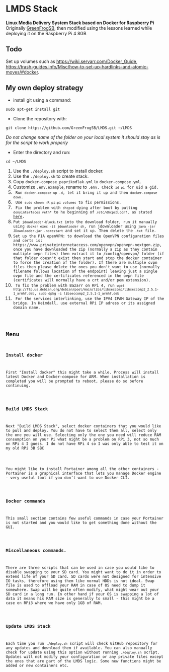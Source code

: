 # LMDS Stack 

<b>Linux Media Delivery System Stack based on Docker for Raspberry Pi</b>
Originally <a href="https://github.com/GreenFrogSB/">GreenFrogSB</a>, then modified using the lessons learned while deploying it on the Raspberry Pi 4 8GB


## Todo
Set up volumes such as https://wiki.servarr.com/Docker_Guide, https://trash-guides.info/Misc/how-to-set-up-hardlinks-and-atomic-moves/#docker.

## My own deploy strategy

- install git using a command:
<pre><code>sudo apt-get install git</code></pre>

- Clone the repository with:
<pre><code>git clone https://github.com/GreenFrogSB/LMDS.git ~/LMDS</code></pre>

<i>Do not change name of the folder on your local system it should stay as is for the script to work properly</i>

- Enter the directory and run:

<pre><code>cd ~/LMDS</code></pre>

<ol>
<li> Use the <code>./deploy.sh</code> script to install docker.</li>
<li> Use the <code>./deploy.sh</code> to create stack.
</li><li> Copy <code>docker-compose_paprikodlak.yml</code> to <code>docker-compose.yml</code>. 
</li><li> 
Customize <code>.env.example</code>, rename to <code>.env</conde>. Check <code>id pi</code> for uid a gid.
</li><li> Run <code>docker-compose up -d</code>, let it bring it up and then <code>docker-compose down</code>.
</li><li> Use <code>sudo chown -R pi:pi volumes</code> to fix permissions.
</li><li> Fix the problem with <code>dhcpcd</code> dying after boot by putting <code>denyinterfaces veth*</code> to he beginning of <code>/etc/dhcpcd.conf</code>, as stated <a href="https://www.raspberrypi.org/forums/viewtopic.php?t=275497">here</a>. 
</li><li>Put <code>jdownloader-block.txt</code> into the download folder, run it manually using <code>docker exec -it jdownloader sh</code>, run jdownloader using <code>java -jar JDownloader.jar -norestart</code> and set it up. Then delete the <code>.txt</code> file.
</li><li>Set up the PIA openVPN: to download the OpenVPN configuration files and certs is: https://www.privateinternetaccess.com/openvpn/openvpn-nextgen.zip, once you have downloaded the zip (normally a zip as they contain multiple ovpn files) then extract it to /config/openvpn/ folder (if that folder doesn't exist then start and stop the docker container to force the creation of the folder). If there are multiple ovpn files then please delete the ones you don't want to use (normally filename follows location of the endpoint) leaving just a single ovpn file and the certificates referenced in the ovpn file (certificates will normally have a crt and/or pem extension).
</li><li> To fix the problem with Bazarr on RPi 4, run <code>wget http://ftp.us.debian.org/debian/pool/main/libs/libseccomp/libseccomp2_2.5.1-1_armhf.deb</code>, <code>sudo dpkg -i libseccomp2_2.5.1-1_armhf.deb</code>
</li><li> For the services interlinking, use the IPV4 IPAM Gateway IP of the bridge. In Heimdall, use external RPi IP adress or its assigned domain name.
</li></ol>

## Menu

### Install docker
<p>First "Install docker" this might take a while. Process will install latest Docker and Docker-compose for ARM. When installation is completed you will be prompted to reboot, please do so before continuing.<p>

### Build LMDS Stack
<p>Next "Build LMDS Stack", select docker containers that you would like to pull and deploy. You do not have to select them all, select only the one you will use. Selecting only the one you need will reduce RAM consumption on your Pi what might be a problem on RPi 3, not so much on RPi 4 I guess. I do not have RPi 4 so I was only able to test it on my old RPi 3B SBC</p>

<p>You might like to install Portainer among all the other containers - Portainer is a graphical interface that lets you manage Docker engine - very useful tool if you don’t want to use Docker CLI.</p>

### Docker commands

<p>This small section contains few useful commands in case your Portainer is not started and you would like to get something done without the GUI.</p>


### Miscellaneous commands.

<p>There are three scripts that can be used in case you would like to disable swapping to your SD card. You might want to do it in order to extend life of your SD card. SD cards were not designed for intensive IO tasks, therefore using them like normal HDDs is not ideal. Swap file is used to offload your RAM in case of OS need to dump it somewhere. Swap will be quite often modify, what might wear out your SD card in a long run. In other hand if your OS is swapping a lot of data it means his RAM size is generally to small - this might be a case on RPi3 where we have only 1GB of RAM.</p>        

### Update LMDS Stack

<p>Each time you run <code>./deploy.sh</code> script will check GitHub repository for any updates and download them if available. You can also manually check for update using this option without running <code>./deploy.sh</code> script. Updates will not modify your configuration or any private files except the ones that are part of the LMDS logic. Some new functions might be added or new containers etc.</p>
